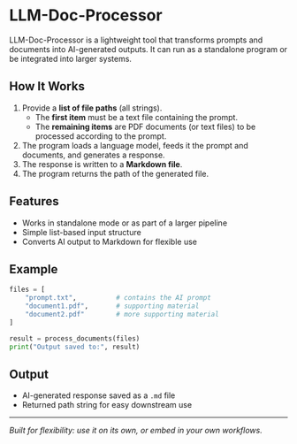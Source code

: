 # LLM-Doc-Processor

LLM-Doc-Processor is a lightweight tool that transforms prompts and documents into AI-generated outputs. It can run as a standalone program or be integrated into larger systems.

## How It Works
1. Provide a **list of file paths** (all strings).
   - The **first item** must be a text file containing the prompt.
   - The **remaining items** are PDF documents (or text files) to be processed according to the prompt.
2. The program loads a language model, feeds it the prompt and documents, and generates a response.
3. The response is written to a **Markdown file**.
4. The program returns the path of the generated file.

## Features
- Works in standalone mode or as part of a larger pipeline  
- Simple list-based input structure  
- Converts AI output to Markdown for flexible use  

## Example
```python
files = [
    "prompt.txt",          # contains the AI prompt
    "document1.pdf",       # supporting material
    "document2.pdf"        # more supporting material
]

result = process_documents(files)
print("Output saved to:", result)
```
## Output

- AI-generated response saved as a `.md` file  
- Returned path string for easy downstream use  

---

*Built for flexibility: use it on its own, or embed in your own workflows.*
